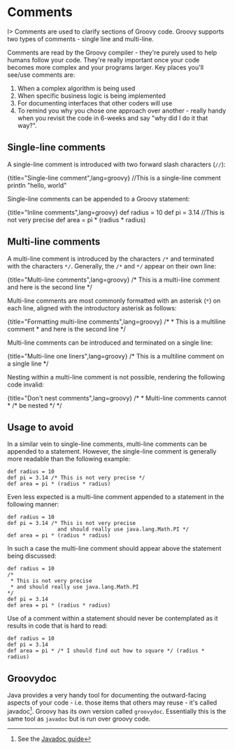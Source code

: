 # Comments

I> Comments are used to clarify sections of Groovy code. Groovy supports two types of comments - single line and multi-line.

Comments are read by the Groovy compiler - they're purely used to help humans follow your code. They're really important once your code becomes more complex and your programs larger. Key places you'll see/use comments are:

1. When a complex algorithm is being used
2. When specific business logic is being implemented
2. For documenting interfaces that other coders will use
3. To remind you why you chose one approach over another - really handy when you revisit the code in 6-weeks and say "why did I do it that way?".

## Single-line comments
A single-line comment is introduced with two forward slash characters (`//`):

{title="Single-line comment",lang=groovy}
	//This is a single-line comment
	println "hello, world"

Single-line comments can be appended to a Groovy statement:

{title="Inline comments",lang=groovy}
	def radius = 10
	def pi = 3.14 //This is not very precise
	def area = pi * (radius * radius)

## Multi-line comments

A multi-line comment is introduced by the characters `/*` and terminated with the characters `*/`. Generally, the `/*` and `*/` appear on their own line:

{title="Multi-line comments",lang=groovy}
	/*
	This is a multi-line comment
	and here is the second line
	*/

Multi-line comments are most commonly formatted with an asterisk (`*`) on each line, aligned with the introductory asterisk as follows:

{title="Formatting multi-line comments",lang=groovy}
	/*
	 * This is a multiline comment
	 * and here is the second line
	 */

Multi-line comments can be introduced and terminated on a single line:

{title="Multi-line one liners",lang=groovy}
	/* This is a multiline comment on a single line */

Nesting within a multi-line comment is not possible, rendering the following code invalid:

{title="Don't nest comments",lang=groovy}
	/*
	 * Multi-line comments cannot
	 * /* be nested */
	 */

## Usage to avoid
In a similar vein to single-line comments, multi-line comments can be appended to a statement. However, the single-line comment is generally more readable than the following example:

	def radius = 10
	def pi = 3.14 /* This is not very precise */
	def area = pi * (radius * radius)

Even less expected is a multi-line comment appended to a statement in the following manner:

	def radius = 10
	def pi = 3.14 /* This is not very precise
	                and should really use java.lang.Math.PI */
	def area = pi * (radius * radius)

In such a case the multi-line comment should appear above the statement being discussed:

	def radius = 10
	/*
	 * This is not very precise
	 * and should really use java.lang.Math.PI
	*/
	def pi = 3.14
	def area = pi * (radius * radius)

Use of a comment within a statement should never be contemplated as it results in code that is hard to read:

    def radius = 10
    def pi = 3.14
    def area = pi * /* I should find out how to square */ (radius * radius)

## Groovydoc

Java provides a very handy tool for documenting the outward-facing aspects of your code - i.e. those items that others may reuse  - it's called javadoc[^javadoc]. Groovy has its own version called `groovydoc`. Essentially this is the same tool as `javadoc` but is run over groovy code.

[^javadoc]: See the [Javadoc guide](http://docs.oracle.com/javase/1.5.0/docs/tooldocs/windows/javadoc.html)
